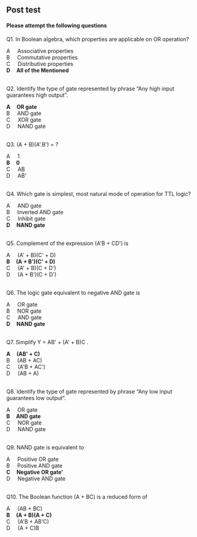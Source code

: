## Post test
#### Please attempt the following questions


Q1. In Boolean algebra, which properties are applicable on OR operation? 
   
A     Associative properties           
B     Commutative properties          
C     Distributive properties          
<b>D      All of the Mentioned</b>       
<br>
  

Q2. Identify the type of gate represented by phrase “Any high input guarantees high output”.

<b>A     OR gate</b>  
B     AND gate  
C     XOR gate  
D     NAND gate  
<br>
  

Q3. (A + B)(A'.B') = ?

A     1  
<b>B     0</b>  
C     AB  
D     AB'  
<br>
  

Q4. Which gate is simplest, most natural mode of operation for TTL logic?

A     AND gate  
B     Inverted AND gate  
C     Inhibit gate  
<b>D     NAND gate</b>  
<br>
  

Q5. Complement of the expression (A'B + CD') is

A     (A' + B)(C' + D)  
<b>B     (A + B')(C' + D)</b>  
C     (A' + B)(C + D')  
D     (A + B')(C + D')  
<br>
  

Q6. The logic gate equivalent to negative AND gate is

A     OR gate  
B     NOR gate  
C     AND gate  
<b>D     NAND gate</b>   
<br>
  

Q7. Simplify Y = AB' + (A' + B)C .

<b>A     (AB' + C)</b>  
B     (AB + AC)  
C     (A'B + AC')  
D     (AB + A)  
<br>
  

Q8. Identify the type of gate represented by phrase “Any low input guarantees low output”.

A     OR gate  
<b>B     AND gate</b>  
C     NOR gate  
D     NAND gate  
<br>
  

Q9. NAND gate is equivalent to 

A     Positive OR gate  
B     Positive AND gate  
<b>C     Negative OR gate’</b>  
D     Negative AND gate  
<br>
  

Q10. The Boolean function (A + BC) is a reduced form of

A     (AB + BC)  
<b>B     (A + B)(A + C)</b>  
C     (A'B + AB'C)  
D     (A + C)B  


  